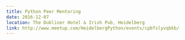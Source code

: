 ```yaml
---
title: Python Peer Mentoring
date: 2016-12-07
location: The Dubliner Hotel & Irish Pub, Heidelberg
link: http://www.meetup.com/HeidelbergPython/events/cpbfslyvqbkb/
---
```

